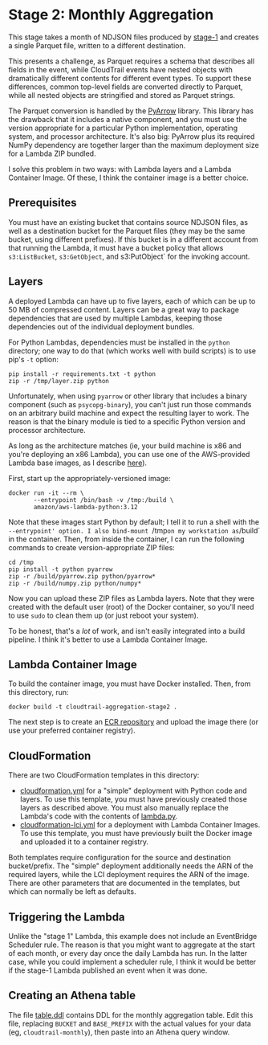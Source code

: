 # Stage 2: Monthly Aggregation

This stage takes a month of NDJSON files produced by [stage-1](../stage-1) and 
creates a single Parquet file, written to a different destination.

This presents a challenge, as Parquet requires a schema that describes all fields in
the event, while CloudTrail events have nested objects with dramatically different
contents for different event types. To support these differences, common top-level
fields are converted directly to Parquet, while all nested objects are stringified
and stored as Parquet strings.

The Parquet conversion is handled by the [PyArrow](https://arrow.apache.org/docs/python/index.html)
library. This library has the drawback that it includes a native component, and you
must use the version appropriate for a particular Python implementation, operating
system, and processor architecture. It's also big: PyArrow plus its required NumPy
dependency are together larger than the maximum deployment size for a Lambda ZIP
bundled.

I solve this problem in two ways: with Lambda layers and a Lambda Container Image.
Of these, I think the container image is a better choice.


## Prerequisites

You must have an existing bucket that contains source NDJSON files, as well as a
destination bucket for the Parquet files (they may be the same bucket, using
different prefixes). If this bucket is in a different account from that running the
Lambda, it must have a bucket policy that allows `s3:ListBucket`, `s3:GetObject`,
and s3:PutObject` for the invoking account.


## Layers

A deployed Lambda can have up to five layers, each of which can be up to 50 MB of
compressed content. Layers can be a great way to package dependencies that are used
by multiple Lambdas, keeping those dependencies out of the individual deployment
bundles.

For Python Lambdas, dependencies must be installed in the `python` directory; one
way to do that (which works well with build scripts) is to use pip's `-t` option:

```
pip install -r requirements.txt -t python
zip -r /tmp/layer.zip python
```

Unfortunately, when using `pyarrow` or other library that includes a binary component
(such as `psycopg-binary`), you can't just run those commands on an arbitrary build
machine and expect the resulting layer to work. The reason is that the binary module
is tied to a specific Python version and processor architecture.

As long as the architecture matches (ie, your build machine is x86 and you're deploying
an x86 Lambda), you can use one of the AWS-provided Lambda base images, as I describe
[here](https://chariotsolutions.com/blog/post/building-and-deploying-lambdas-from-a-docker-container/)).

First, start up the appropriately-versioned image:

```
docker run -it --rm \
       --entrypoint /bin/bash -v /tmp:/build \
       amazon/aws-lambda-python:3.12
```

Note that these images start Python by default; I tell it to run a shell with the
`--entrypoint' option. I also bind-mount `/tmp` on my workstation as `/build` in the
container. Then, from inside the container, I can run the following commands to
create version-appropriate ZIP files:

```
cd /tmp
pip install -t python pyarrow
zip -r /build/pyarrow.zip python/pyarrow*
zip -r /build/numpy.zip python/numpy*
```

Now you can upload these ZIP files as Lambda layers. Note that they were created
with the default user (root) of the Docker container, so you'll need to use `sudo`
to clean them up (or just reboot your system).

To be honest, that's a _lot_ of work, and isn't easily integrated into a build
pipeline. I think it's better to use a Lambda Container Image.


## Lambda Container Image

To build the container image, you must have Docker installed. Then, from this directory, run:

```
docker build -t cloudtrail-aggregation-stage2 .
```

The next step is to create an [ECR repository](https://docs.aws.amazon.com/AmazonECR/latest/userguide/what-is-ecr.html)
and upload the image there (or use your preferred container registry).


## CloudFormation

There are two CloudFormation templates in this directory:

* [cloudformation.yml](cloudformation.yml) for a "simple" deployment with Python code
  and layers. To use this template, you must have previously created those layers as
  described above. You must also manually replace the Lambda's code with the contents
  of [lambda.py](lambda.py).
* [cloudformation-lci.yml](cloudformation-lci.yml) for a deployment with Lambda Container
  Images. To use this template, you must have previously built the Docker image and 
  uploaded it to a container registry.

Both templates require configuration for the source and destination bucket/prefix. The
"simple" deployment additionally needs the ARN of the required layers, while the LCI
deployment requires the ARN of the image. There are other parameters that are documented
in the templates, but which can normally be left as defaults.


## Triggering the Lambda

Unlike the "stage 1" Lambda, this example does not include an EventBridge Scheduler rule.
The reason is that you might want to aggregate at the start of each month, or every day
once the daily Lambda has run. In the latter case, while you could implement a scheduler
rule, I think it would be better if the stage-1 Lambda published an event when it was
done.


## Creating an Athena table

The file [table.ddl](table.ddl) contains DDL for the monthly aggregation table. Edit
this file, replacing `BUCKET` and `BASE_PREFIX` with the actual values for your data
(eg, `cloudtrail-monthly`), then paste into an Athena query window.
